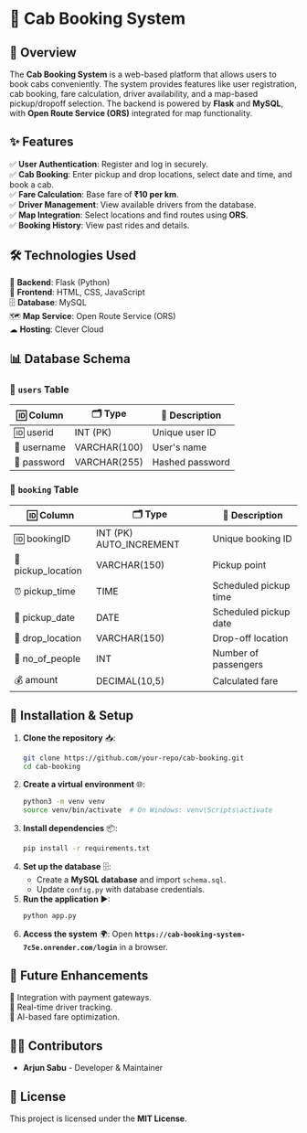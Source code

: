 # 🚖 Cab Booking System

## 📌 Overview
The **Cab Booking System** is a web-based platform that allows users to book cabs conveniently. The system provides features like user registration, cab booking, fare calculation, driver availability, and a map-based pickup/dropoff selection. The backend is powered by **Flask** and **MySQL**, with **Open Route Service (ORS)** integrated for map functionality.

## ✨ Features
✅ **User Authentication**: Register and log in securely.  
✅ **Cab Booking**: Enter pickup and drop locations, select date and time, and book a cab.  
✅ **Fare Calculation**: Base fare of **₹10 per km**.  
✅ **Driver Management**: View available drivers from the database.  
✅ **Map Integration**: Select locations and find routes using **ORS**.  
✅ **Booking History**: View past rides and details.  

## 🛠 Technologies Used
🚀 **Backend**: Flask (Python)  
🎨 **Frontend**: HTML, CSS, JavaScript  
🗄 **Database**: MySQL  
🗺 **Map Service**: Open Route Service (ORS)  
☁ **Hosting**: Clever Cloud  

## 📊 Database Schema
### 📌 `users` Table
| 🆔 Column   | 🗂 Type         | 📝 Description |
|------------|---------------|----------------|
| 🆔 userid  | INT (PK)      | Unique user ID |
| 👤 username | VARCHAR(100)  | User's name |
| 🔑 password | VARCHAR(255)  | Hashed password |

### 📌 `booking` Table
| 🆔 Column         | 🗂 Type                | 📝 Description |
|------------------|-------------------|-------------|
| 🆔 bookingID     | INT (PK) AUTO_INCREMENT | Unique booking ID |
| 📍 pickup_location | VARCHAR(150)       | Pickup point |
| ⏰ pickup_time   | TIME               | Scheduled pickup time |
| 📅 pickup_date   | DATE               | Scheduled pickup date |
| 🏁 drop_location  | VARCHAR(150)       | Drop-off location |
| 👥 no_of_people  | INT                | Number of passengers |
| 💰 amount        | DECIMAL(10,5)      | Calculated fare |

## 🚀 Installation & Setup
1. **Clone the repository** 📥:
   ```bash
   git clone https://github.com/your-repo/cab-booking.git
   cd cab-booking
   ```
2. **Create a virtual environment** 🌐:
   ```bash
   python3 -m venv venv
   source venv/bin/activate  # On Windows: venv\Scripts\activate
   ```
3. **Install dependencies** 📦:
   ```bash
   pip install -r requirements.txt
   ```
4. **Set up the database** 🗄:
   - Create a **MySQL database** and import `schema.sql`.
   - Update `config.py` with database credentials.
5. **Run the application** ▶:
   ```bash
   python app.py
   ```
6. **Access the system** 🌍:
   Open **`https://cab-booking-system-7c5e.onrender.com/login`** in a browser.

## 🔮 Future Enhancements
🚖 Integration with payment gateways.  
📍 Real-time driver tracking.  
🤖 AI-based fare optimization.  

## 👨‍💻 Contributors
- **Arjun Sabu** - Developer & Maintainer  

## 📜 License
This project is licensed under the **MIT License**.


